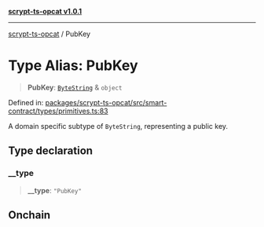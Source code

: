 [**scrypt-ts-opcat v1.0.1**](../README.md)

***

[scrypt-ts-opcat](../README.md) / PubKey

# Type Alias: PubKey

> **PubKey**: [`ByteString`](ByteString.md) & `object`

Defined in: [packages/scrypt-ts-opcat/src/smart-contract/types/primitives.ts:83](https://github.com/OPCAT-Labs/ts-tools/blob/2cea47af983eceafde930347ac310f78dee140a3/packages/scrypt-ts-opcat/src/smart-contract/types/primitives.ts#L83)

A domain specific subtype of `ByteString`, representing a public key.

## Type declaration

### \_\_type

> **\_\_type**: `"PubKey"`

## Onchain
